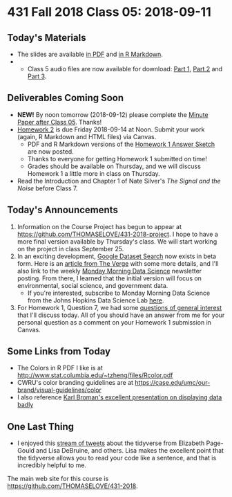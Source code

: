 # 431 Fall 2018 Class 05: 2018-09-11

## Today's Materials

- The slides are available [in PDF](https://github.com/THOMASELOVE/431-2018/blob/master/slides/class05/431_class-05-slides_2018.pdf) and [in R Markdown](https://raw.githubusercontent.com/THOMASELOVE/431-2018/master/slides/class05/431_class-05-slides_2018.Rmd).
- - Class 5 audio files are now available for download: [Part 1](https://github.com/THOMASELOVE/431-2018/blob/master/slides/class04/431_class05audio_2018-09-11_part1.mp3), [Part 2](https://github.com/THOMASELOVE/431-2018/blob/master/slides/class04/431_class05audio_2018-09-11_part2.mp3) and [Part 3](https://github.com/THOMASELOVE/431-2018/blob/master/slides/class04/431_class05audio_2018-09-11_part3.mp3).

## Deliverables Coming Soon

- **NEW!** By noon tomorrow (2018-09-12) please complete the [Minute Paper after Class 05](http://bit.ly/431-2018-minute05). Thanks!
- [Homework 2](https://github.com/THOMASELOVE/431-2018/tree/master/homework/Homework2) is due Friday 2018-09-14 at Noon. Submit your work (again, R Markdown and HTML files) via Canvas.
    - PDF and R Markdown versions of the [Homework 1 Answer Sketch](https://github.com/THOMASELOVE/431-2018/tree/master/homework/Homework1) are now posted. 
    - Thanks to everyone for getting Homework 1 submitted on time! 
    - Grades should be available on Thursday, and we will discuss Homework 1 a little more in class on Thursday.
- Read the Introduction and Chapter 1 of Nate Silver's *The Signal and the Noise* before Class 7.
    
## Today's Announcements

1. Information on the Course Project has begun to appear at https://github.com/THOMASELOVE/431-2018-project. I hope to have a more final version available by Thursday's class. We will start working on the project in class September 25.
2. In an exciting development, [Google Dataset Search](https://toolbox.google.com/datasetsearch) now exists in beta form. Here is an [article from The Verge](https://www.theverge.com/2018/9/5/17822562/google-dataset-search-service-scholar-scientific-journal-open-data-access) with some more details, and I'll also link to the weekly [Monday Morning Data Science](https://mailchi.mp/6dc32765278d/mmds-bouncing-into-the-week-93841?e=f2eec42851) newsletter posting. From there, I learned that the initial version will focus on environmental, social science, and government data. 
    - If you're interested, subscribe to Monday Morning Data Science from the Johns Hopkins Data Science Lab [here](https://jhudatascience.us16.list-manage.com/subscribe?u=5ea551600fcdf84334e5aa6b0&id=26c0b7221a).
3. For Homework 1, Question 7, we had some [questions of general interest](https://github.com/THOMASELOVE/431-2018/blob/master/slides/class05/homework1q7.md) that I'll discuss today. All of you should have an answer from me for your personal question as a comment on your Homework 1 submission in Canvas.

## Some Links from Today

- The Colors in R PDF I like is at http://www.stat.columbia.edu/~tzheng/files/Rcolor.pdf
- CWRU's color branding guidelines are at https://case.edu/umc/our-brand/visual-guidelines/color
- I also reference [Karl Broman's excellent presentation on displaying data badly](https://github.com/kbroman/Talk_Graphs)

## One Last Thing

- I enjoyed this [stream of tweets](https://twitter.com/lisadebruine/status/1038800221281701888) about the tidyverse from Elizabeth Page-Gould and Lisa DeBruine, and others. Lisa makes the excellent point that the tidyverse allows you to read your code like a sentence, and that is incredibly helpful to me.

The main web site for this course is https://github.com/THOMASELOVE/431-2018.
